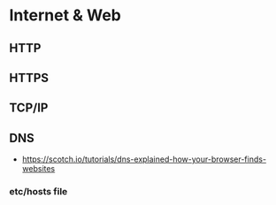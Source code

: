 # Internet & Web

## HTTP

## HTTPS

## TCP/IP

## DNS

- https://scotch.io/tutorials/dns-explained-how-your-browser-finds-websites

### etc/hosts file
